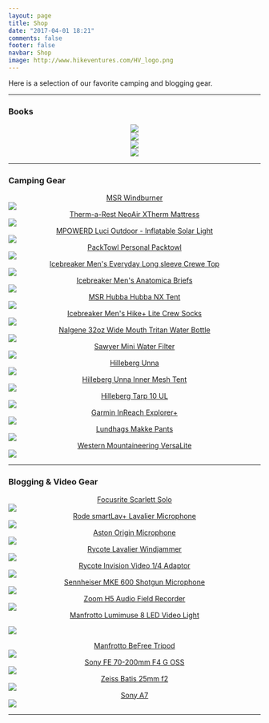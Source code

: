 ```yaml
---
layout: page
title: Shop
date: "2017-04-01 18:21"
comments: false
footer: false
navbar: Shop
image: http://www.hikeventures.com/HV_logo.png
---
```


Here is a selection of our favorite camping and blogging gear.

---


<h3>Books</h3>
<div id="partners_table" class="row">

  <div class="col-sm-3 col-lg-3 col-md-3 col-xs-6">
  <center>
<a target="_blank"  href="https://www.amazon.com/gp/product/1426217846/ref=as_li_tl?ie=UTF8&camp=1789&creative=9325&creativeASIN=1426217846&linkCode=as2&tag=hikeve-20&linkId=a898c5b46fd8716f43b2e6f618c1936b"><img border="0" src="//ws-na.amazon-adsystem.com/widgets/q?_encoding=UTF8&MarketPlace=US&ASIN=1426217846&ServiceVersion=20070822&ID=AsinImage&WS=1&Format=_SL250_&tag=hikeve-20" ></a><img src="//ir-na.amazon-adsystem.com/e/ir?t=hikeve-20&l=am2&o=1&a=1426217846" width="1" height="1" border="0" alt="" style="border:none !important; margin:0px !important;" /></center>
  </div>


  <div class="col-sm-3 col-lg-3 col-md-3 col-xs-6">
  <center>
<a target="_blank"  href="https://www.amazon.com/gp/product/0385486804/ref=as_li_tl?ie=UTF8&camp=1789&creative=9325&creativeASIN=0385486804&linkCode=as2&tag=hikeve-20&linkId=ad3eef4da3cc39520f598972f33cf07f"><img border="0" src="//ws-na.amazon-adsystem.com/widgets/q?_encoding=UTF8&MarketPlace=US&ASIN=0385486804&ServiceVersion=20070822&ID=AsinImage&WS=1&Format=_SL250_&tag=hikeve-20" ></a><img src="//ir-na.amazon-adsystem.com/e/ir?t=hikeve-20&l=am2&o=1&a=0385486804" width="1" height="1" border="0" alt="" style="border:none !important; margin:0px !important;" /></center>
  </div>

  <div class="col-sm-3 col-lg-3 col-md-3 col-xs-6">
  <center>
<a target="_blank"  href="https://www.amazon.com/gp/product/0307476073/ref=as_li_tl?ie=UTF8&camp=1789&creative=9325&creativeASIN=0307476073&linkCode=as2&tag=hikeve-20&linkId=5c659bae3467639e8b235d93b3875e1c"><img border="0" src="//ws-na.amazon-adsystem.com/widgets/q?_encoding=UTF8&MarketPlace=US&ASIN=0307476073&ServiceVersion=20070822&ID=AsinImage&WS=1&Format=_SL250_&tag=hikeve-20" ></a><img src="//ir-na.amazon-adsystem.com/e/ir?t=hikeve-20&l=am2&o=1&a=0307476073" width="1" height="1" border="0" alt="" style="border:none !important; margin:0px !important;" /></center>
  </div>

  <div class="col-sm-3 col-lg-3 col-md-3 col-xs-6">
  <center>
<a target="_blank"  href="https://www.amazon.com/gp/product/1493027476/ref=as_li_tl?ie=UTF8&camp=1789&creative=9325&creativeASIN=1493027476&linkCode=as2&tag=hikeve-20&linkId=7335b2823a26d53877705c5fd5a64e51"><img border="0" src="//ws-na.amazon-adsystem.com/widgets/q?_encoding=UTF8&MarketPlace=US&ASIN=1493027476&ServiceVersion=20070822&ID=AsinImage&WS=1&Format=_SL250_&tag=hikeve-20" ></a><img src="//ir-na.amazon-adsystem.com/e/ir?t=hikeve-20&l=am2&o=1&a=1493027476" width="1" height="1" border="0" alt="" style="border:none !important; margin:0px !important;" /></center>
  </div>
</div>

---

<h3>Camping Gear</h3>
<div id="partners_table" class="row">

  <div class="col-sm-3 col-lg-3 col-md-3 col-xs-6">
  <center>  <a href="http://amzn.to/2ougMsw" rel="nofollow">
MSR Windburner</a></center>
  <a target="_blank"  href="https://www.amazon.com/gp/product/B00Y143XF0/ref=as_li_tl?ie=UTF8&camp=1789&creative=9325&creativeASIN=B00Y143XF0&linkCode=as2&tag=hikeve-20&linkId=9881e4b70983b4214c4107eb5965992f"><img border="0" src="//ws-na.amazon-adsystem.com/widgets/q?_encoding=UTF8&MarketPlace=US&ASIN=B00Y143XF0&ServiceVersion=20070822&ID=AsinImage&WS=1&Format=_SL250_&tag=hikeve-20" ></a><img src="//ir-na.amazon-adsystem.com/e/ir?t=hikeve-20&l=am2&o=1&a=B00Y143XF0" width="1" height="1" border="0" alt="" style="border:none !important; margin:0px !important;" />
  </div>


  <div class="col-sm-3 col-lg-3 col-md-3 col-xs-6">
  <center>  <a href="http://amzn.to/2oLqLcs" rel="nofollow">
Therm-a-Rest NeoAir XTherm Mattress</a></center>
    <a target="_blank"  href="https://www.amazon.com/gp/product/B00TSFYZAE/ref=as_li_tl?ie=UTF8&camp=1789&creative=9325&creativeASIN=B00TSFYZAE&linkCode=as2&tag=hikeve-20&linkId=161ee9d76ae629dbf91aa1da9a5ce93f"><img border="0" src="//ws-na.amazon-adsystem.com/widgets/q?_encoding=UTF8&MarketPlace=US&ASIN=B00TSFYZAE&ServiceVersion=20070822&ID=AsinImage&WS=1&Format=_SL250_&tag=hikeve-20" ></a><img src="//ir-na.amazon-adsystem.com/e/ir?t=hikeve-20&l=am2&o=1&a=B00TSFYZAE" width="1" height="1" border="0" alt="" style="border:none !important; margin:0px !important;" />
  </div>

  <div class="col-sm-3 col-lg-3 col-md-3 col-xs-6">
  <center>  <a href="http://amzn.to/2nLOwTN" rel="nofollow">
MPOWERD Luci Outdoor - Inflatable Solar Light</a></center>
<a target="_blank"  href="https://www.amazon.com/gp/product/B00F5TI7C4/ref=as_li_tl?ie=UTF8&camp=1789&creative=9325&creativeASIN=B00F5TI7C4&linkCode=as2&tag=hikeve-20&linkId=f267ad8bc980e6b99530e35fb69f489c"><img border="0" src="//ws-na.amazon-adsystem.com/widgets/q?_encoding=UTF8&MarketPlace=US&ASIN=B00F5TI7C4&ServiceVersion=20070822&ID=AsinImage&WS=1&Format=_SL250_&tag=hikeve-20" ></a><img src="//ir-na.amazon-adsystem.com/e/ir?t=hikeve-20&l=am2&o=1&a=B00F5TI7C4" width="1" height="1" border="0" alt="" style="border:none !important; margin:0px !important;" />
  </div>

  <div class="col-sm-3 col-lg-3 col-md-3 col-xs-6">
  <center>  <a href="http://amzn.to/2mZdb8O" rel="nofollow">
PackTowl Personal Packtowl</a></center>
    <a target="_blank"  href="https://www.amazon.com/gp/product/B017ULJ81S/ref=as_li_tl?ie=UTF8&camp=1789&creative=9325&creativeASIN=B017ULJ81S&linkCode=as2&tag=hikeve-20&linkId=8ae167f2d23a7e2c7b1f31ddae450652"><img border="0" src="//ws-na.amazon-adsystem.com/widgets/q?_encoding=UTF8&MarketPlace=US&ASIN=B017ULJ81S&ServiceVersion=20070822&ID=AsinImage&WS=1&Format=_SL250_&tag=hikeve-20" ></a><img src="//ir-na.amazon-adsystem.com/e/ir?t=hikeve-20&l=am2&o=1&a=B017ULJ81S" width="1" height="1" border="0" alt="" style="border:none !important; margin:0px !important;" />
  </div>
</div>

<div id="partners_table" class="row">

  <div class="col-sm-3 col-lg-3 col-md-3 col-xs-6">
  <center>  <a href="http://amzn.to/2nr6uI4" rel="nofollow">
Icebreaker Men's Everyday Long sleeve Crewe Top</a></center>
<a target="_blank"  href="https://www.amazon.com/gp/product/B00AF6ZJU0/ref=as_li_tl?ie=UTF8&camp=1789&creative=9325&creativeASIN=B00AF6ZJU0&linkCode=as2&tag=hikeve-20&linkId=a66995c665d4d20729aef69546a4f177"><img border="0" src="//ws-na.amazon-adsystem.com/widgets/q?_encoding=UTF8&MarketPlace=US&ASIN=B00AF6ZJU0&ServiceVersion=20070822&ID=AsinImage&WS=1&Format=_SL250_&tag=hikeve-20" ></a><img src="//ir-na.amazon-adsystem.com/e/ir?t=hikeve-20&l=am2&o=1&a=B00AF6ZJU0" width="1" height="1" border="0" alt="" style="border:none !important; margin:0px !important;" />
  </div>

  <div class="col-sm-3 col-lg-3 col-md-3 col-xs-6">
  <center>  <a href="http://amzn.to/2nr1AL7" rel="nofollow">
Icebreaker Men's Anatomica Briefs</a></center>
<a target="_blank"  href="https://www.amazon.com/gp/product/B00YXXIBAQ/ref=as_li_tl?ie=UTF8&camp=1789&creative=9325&creativeASIN=B00YXXIBAQ&linkCode=as2&tag=hikeve-20&linkId=59d644eaf5e2068b972289ab478458a4"><img border="0" src="//ws-na.amazon-adsystem.com/widgets/q?_encoding=UTF8&MarketPlace=US&ASIN=B00YXXIBAQ&ServiceVersion=20070822&ID=AsinImage&WS=1&Format=_SL250_&tag=hikeve-20" ></a><img src="//ir-na.amazon-adsystem.com/e/ir?t=hikeve-20&l=am2&o=1&a=B00YXXIBAQ" width="1" height="1" border="0" alt="" style="border:none !important; margin:0px !important;" />
  </div>

  <div class="col-sm-3 col-lg-3 col-md-3 col-xs-6">
  <center>  <a href="http://amzn.to/2nugZLz" rel="nofollow">
MSR Hubba Hubba NX Tent</a></center>
<a target="_blank"  href="https://www.amazon.com/gp/product/B00G7H9CAY/ref=as_li_tl?ie=UTF8&camp=1789&creative=9325&creativeASIN=B00G7H9CAY&linkCode=as2&tag=hikeve-20&linkId=b53e1b830d37e8b687cf91d1b31fccf6"><img border="0" src="//ws-na.amazon-adsystem.com/widgets/q?_encoding=UTF8&MarketPlace=US&ASIN=B00G7H9CAY&ServiceVersion=20070822&ID=AsinImage&WS=1&Format=_SL250_&tag=hikeve-20" ></a><img src="//ir-na.amazon-adsystem.com/e/ir?t=hikeve-20&l=am2&o=1&a=B00G7H9CAY" width="1" height="1" border="0" alt="" style="border:none !important; margin:0px !important;" />
  </div>

  <div class="col-sm-3 col-lg-3 col-md-3 col-xs-6">
  <center>  <a href="http://amzn.to/2mZiYeC" rel="nofollow">
Icebreaker Men's Hike+ Lite Crew Socks</a></center>
<a target="_blank"  href="https://www.amazon.com/gp/product/B005GU0MW0/ref=as_li_tl?ie=UTF8&camp=1789&creative=9325&creativeASIN=B005GU0MW0&linkCode=as2&tag=hikeve-20&linkId=dcbc8d8bbace22fd08e52f40ba9f2a90"><img border="0" src="//ws-na.amazon-adsystem.com/widgets/q?_encoding=UTF8&MarketPlace=US&ASIN=B005GU0MW0&ServiceVersion=20070822&ID=AsinImage&WS=1&Format=_SL250_&tag=hikeve-20" ></a><img src="//ir-na.amazon-adsystem.com/e/ir?t=hikeve-20&l=am2&o=1&a=B005GU0MW0" width="1" height="1" border="0" alt="" style="border:none !important; margin:0px !important;" />
  </div>
</div>

<div id="partners_table" class="row">
  <div class="col-sm-3 col-lg-3 col-md-3 col-xs-6">
  <center>  <a href="http://amzn.to/2ouheaj" rel="nofollow">
Nalgene 32oz Wide Mouth Tritan Water Bottle</a></center>
<a target="_blank"  href="https://www.amazon.com/gp/product/B01I5H8C1S/ref=as_li_tl?ie=UTF8&camp=1789&creative=9325&creativeASIN=B01I5H8C1S&linkCode=as2&tag=hikeve-20&linkId=4ee5bdd037aa1c1f3e2f929901da63db"><img border="0" src="//ws-na.amazon-adsystem.com/widgets/q?_encoding=UTF8&MarketPlace=US&ASIN=B01I5H8C1S&ServiceVersion=20070822&ID=AsinImage&WS=1&Format=_SL250_&tag=hikeve-20" ></a><img src="//ir-na.amazon-adsystem.com/e/ir?t=hikeve-20&l=am2&o=1&a=B01I5H8C1S" width="1" height="1" border="0" alt="" style="border:none !important; margin:0px !important;" />
  </div>

  <div class="col-sm-3 col-lg-3 col-md-3 col-xs-6">
  <center>  <a href="http://amzn.to/2nr8no3" rel="nofollow">
Sawyer Mini Water Filter</a></center>
<a target="_blank"  href="https://www.amazon.com/gp/product/B00FA2RLX2/ref=as_li_tl?ie=UTF8&camp=1789&creative=9325&creativeASIN=B00FA2RLX2&linkCode=as2&tag=hikeve-20&linkId=9648096d5d7165386d83174ccff1af0c"><img border="0" src="//ws-na.amazon-adsystem.com/widgets/q?_encoding=UTF8&MarketPlace=US&ASIN=B00FA2RLX2&ServiceVersion=20070822&ID=AsinImage&WS=1&Format=_SL250_&tag=hikeve-20" ></a><img src="//ir-na.amazon-adsystem.com/e/ir?t=hikeve-20&l=am2&o=1&a=B00FA2RLX2" width="1" height="1" border="0" alt="" style="border:none !important; margin:0px !important;" />
  </div>

  <div class="col-sm-3 col-lg-3 col-md-3 col-xs-6">
  <center>  <a href="http://amzn.to/2qec6Lr" rel="nofollow">
Hilleberg Unna</a></center>
<a target="_blank"  href="https://www.amazon.com/gp/product/B00IU0UMSC/ref=as_li_tl?ie=UTF8&camp=1789&creative=9325&creativeASIN=B00IU0UMSC&linkCode=as2&tag=hikeve-20&linkId=32a9394ac59d07f19ca58040d9e7feb8"><img border="0" src="//ws-na.amazon-adsystem.com/widgets/q?_encoding=UTF8&MarketPlace=US&ASIN=B00IU0UMSC&ServiceVersion=20070822&ID=AsinImage&WS=1&Format=_SL250_&tag=hikeve-20" ></a><img src="//ir-na.amazon-adsystem.com/e/ir?t=hikeve-20&l=am2&o=1&a=B00IU0UMSC" width="1" height="1" border="0" alt="" style="border:none !important; margin:0px !important;" />
  </div>

  <div class="col-sm-3 col-lg-3 col-md-3 col-xs-6">
  <center>  <a href="http://amzn.to/2qdUyz1" rel="nofollow">
Hilleberg Unna Inner Mesh Tent</a></center>
  <a target="_blank"  href="https://www.amazon.com/gp/product/B010BVSQS0/ref=as_li_tl?ie=UTF8&camp=1789&creative=9325&creativeASIN=B010BVSQS0&linkCode=as2&tag=hikeve-20&linkId=5939d0ab9661a5ec4a1e3b4acf5e5886"><img border="0" src="//ws-na.amazon-adsystem.com/widgets/q?_encoding=UTF8&MarketPlace=US&ASIN=B010BVSQS0&ServiceVersion=20070822&ID=AsinImage&WS=1&Format=_SL250_&tag=hikeve-20" ></a><img src="//ir-na.amazon-adsystem.com/e/ir?t=hikeve-20&l=am2&o=1&a=B010BVSQS0" width="1" height="1" border="0" alt="" style="border:none !important; margin:0px !important;" />
  </div>
</div>

<div id="partners_table" class="row">
  <div class="col-sm-3 col-lg-3 col-md-3 col-xs-6">
  <center>  <a href="http://amzn.to/2qe6YqT" rel="nofollow">
Hilleberg Tarp 10 UL</a></center>
<a target="_blank"  href="https://www.amazon.com/gp/product/B00NN3O8N6/ref=as_li_tl?ie=UTF8&camp=1789&creative=9325&creativeASIN=B00NN3O8N6&linkCode=as2&tag=hikeve-20&linkId=7d08cac9f7af8a5f6e7e5ed1a432749c"><img border="0" src="//ws-na.amazon-adsystem.com/widgets/q?_encoding=UTF8&MarketPlace=US&ASIN=B00NN3O8N6&ServiceVersion=20070822&ID=AsinImage&WS=1&Format=_SL250_&tag=hikeve-20" ></a><img src="//ir-na.amazon-adsystem.com/e/ir?t=hikeve-20&l=am2&o=1&a=B00NN3O8N6" width="1" height="1" border="0" alt="" style="border:none !important; margin:0px !important;" />
  </div>

  <div class="col-sm-3 col-lg-3 col-md-3 col-xs-6">
  <center>  <a href="http://amzn.to/2pa3Rjw" rel="nofollow">
Garmin InReach Explorer+</a></center>
<a target="_blank"  href="https://www.amazon.com/gp/product/B01MY03CZP/ref=as_li_tl?ie=UTF8&camp=1789&creative=9325&creativeASIN=B01MY03CZP&linkCode=as2&tag=hikeve-20&linkId=3524696cbbec7d785b095e2229aefa02"><img border="0" src="//ws-na.amazon-adsystem.com/widgets/q?_encoding=UTF8&MarketPlace=US&ASIN=B01MY03CZP&ServiceVersion=20070822&ID=AsinImage&WS=1&Format=_SL250_&tag=hikeve-20" ></a><img src="//ir-na.amazon-adsystem.com/e/ir?t=hikeve-20&l=am2&o=1&a=B01MY03CZP" width="1" height="1" border="0" alt="" style="border:none !important; margin:0px !important;" />
  </div>

  <div class="col-sm-3 col-lg-3 col-md-3 col-xs-6">
  <center>  <a href="http://amzn.to/2qe2v7r" rel="nofollow">
Lundhags Makke Pants</a></center>
<a target="_blank"  href="https://www.amazon.com/gp/product/B01LFCC55E/ref=as_li_tl?ie=UTF8&camp=1789&creative=9325&creativeASIN=B01LFCC55E&linkCode=as2&tag=hikeve-20&linkId=20abaf4d25dac9854c4407da34044a32"><img border="0" src="//ws-na.amazon-adsystem.com/widgets/q?_encoding=UTF8&MarketPlace=US&ASIN=B01LFCC55E&ServiceVersion=20070822&ID=AsinImage&WS=1&Format=_SL250_&tag=hikeve-20" ></a><img src="//ir-na.amazon-adsystem.com/e/ir?t=hikeve-20&l=am2&o=1&a=B01LFCC55E" width="1" height="1" border="0" alt="" style="border:none !important; margin:0px !important;" />
  </div>

  <div class="col-sm-3 col-lg-3 col-md-3 col-xs-6">
  <center>  <a href="http://amzn.to/2pTVO9F" rel="nofollow">
Western Mountaineering VersaLite</a></center>
  <a target="_blank"  href="https://www.amazon.com/gp/product/B00EPKTMXC/ref=as_li_tl?ie=UTF8&camp=1789&creative=9325&creativeASIN=B00EPKTMXC&linkCode=as2&tag=hikeve-20&linkId=a9e35be3db597161133380a737a050bd"><img border="0" src="//ws-na.amazon-adsystem.com/widgets/q?_encoding=UTF8&MarketPlace=US&ASIN=B00EPKTMXC&ServiceVersion=20070822&ID=AsinImage&WS=1&Format=_SL250_&tag=hikeve-20" ></a><img src="//ir-na.amazon-adsystem.com/e/ir?t=hikeve-20&l=am2&o=1&a=B00EPKTMXC" width="1" height="1" border="0" alt="" style="border:none !important; margin:0px !important;" />
  </div>

</div>

---

<h3>Blogging & Video Gear</h3>
<div id="partners_table" class="row">

  <div class="col-sm-3 col-lg-3 col-md-3 col-xs-6">
  <center>  <a href="http://amzn.to/2nr3DPm" rel="nofollow">
Focusrite Scarlett Solo</a></center>
    <a target="_blank"  href="https://www.amazon.com/gp/product/B01E6T56CM/ref=as_li_tl?ie=UTF8&camp=1789&creative=9325&creativeASIN=B01E6T56CM&linkCode=as2&tag=hikeve-20&linkId=da1ba6fe71108a198b69a6a9a27678cd"><img border="0" src="//ws-na.amazon-adsystem.com/widgets/q?_encoding=UTF8&MarketPlace=US&ASIN=B01E6T56CM&ServiceVersion=20070822&ID=AsinImage&WS=1&Format=_SL250_&tag=hikeve-20" ></a><img src="//ir-na.amazon-adsystem.com/e/ir?t=hikeve-20&l=am2&o=1&a=B01E6T56CM" width="1" height="1" border="0" alt="" style="border:none !important; margin:0px !important;" />

  </div>

  <div class="col-sm-3 col-lg-3 col-md-3 col-xs-6">
  <center>  <a href="http://amzn.to/2mZ5OhL" rel="nofollow">
Rode smartLav+ Lavalier Microphone</a></center>
    <a target="_blank"  href="https://www.amazon.com/gp/product/B00EO4A7L0/ref=as_li_tl?ie=UTF8&camp=1789&creative=9325&creativeASIN=B00EO4A7L0&linkCode=as2&tag=hikeve-20&linkId=f8619045301614e1ef2beeaf25599208"><img border="0" src="//ws-na.amazon-adsystem.com/widgets/q?_encoding=UTF8&MarketPlace=US&ASIN=B00EO4A7L0&ServiceVersion=20070822&ID=AsinImage&WS=1&Format=_SL250_&tag=hikeve-20" ></a><img src="//ir-na.amazon-adsystem.com/e/ir?t=hikeve-20&l=am2&o=1&a=B00EO4A7L0" width="1" height="1" border="0" alt="" style="border:none !important; margin:0px !important;" />
  </div>

  <div class="col-sm-3 col-lg-3 col-md-3 col-xs-6">
  <center> <a href="http://amzn.to/2mZ5fnO" rel="nofollow">
  Aston Origin Microphone</a></center>
    <a target="_blank"  href="https://www.amazon.com/gp/product/B019RVU0C0/ref=as_li_tl?ie=UTF8&camp=1789&creative=9325&creativeASIN=B019RVU0C0&linkCode=as2&tag=hikeve-20&linkId=b61a2555185cb2ea0a1152993e3af77f"><img border="0" src="//ws-na.amazon-adsystem.com/widgets/q?_encoding=UTF8&MarketPlace=US&ASIN=B019RVU0C0&ServiceVersion=20070822&ID=AsinImage&WS=1&Format=_SL250_&tag=hikeve-20" ></a><img src="//ir-na.amazon-adsystem.com/e/ir?t=hikeve-20&l=am2&o=1&a=B019RVU0C0" width="1" height="1" border="0" alt="" style="border:none !important; margin:0px !important;" />

  </div>

  <div class="col-sm-3 col-lg-3 col-md-3 col-xs-6">
  <center><a href="http://amzn.to/2nuj3mt" rel="nofollow">
  Rycote Lavalier Windjammer</a></center>
  <a target="_blank"  href="https://www.amazon.com/gp/product/B008EUMPWE/ref=as_li_tl?ie=UTF8&camp=1789&creative=9325&creativeASIN=B008EUMPWE&linkCode=as2&tag=hikeve-20&linkId=edefc8b20f357f94163fa59443acead3"><img border="0" src="//ws-na.amazon-adsystem.com/widgets/q?_encoding=UTF8&MarketPlace=US&ASIN=B008EUMPWE&ServiceVersion=20070822&ID=AsinImage&WS=1&Format=_SL250_&tag=hikeve-20" ></a><img src="//ir-na.amazon-adsystem.com/e/ir?t=hikeve-20&l=am2&o=1&a=B008EUMPWE" width="1" height="1" border="0" alt="" style="border:none !important; margin:0px !important;" />
  </div>
</div>

<div id="partners_table" class="row">
  <div class="col-sm-3 col-lg-3 col-md-3 col-xs-6">
<center><a href="http://amzn.to/2nr87Fx" rel="nofollow">
Rycote Invision Video 1/4 Adaptor</a></center>
  <a target="_blank"  href="https://www.amazon.com/gp/product/B002YNAOXY/ref=as_li_tl?ie=UTF8&camp=1789&creative=9325&creativeASIN=B002YNAOXY&linkCode=as2&tag=hikeve-20&linkId=d756d03bd5f34b07455796823c4659b9"><img border="0" src="//ws-na.amazon-adsystem.com/widgets/q?_encoding=UTF8&MarketPlace=US&ASIN=B002YNAOXY&ServiceVersion=20070822&ID=AsinImage&WS=1&Format=_SL250_&tag=hikeve-20" ></a><img src="//ir-na.amazon-adsystem.com/e/ir?t=hikeve-20&l=am2&o=1&a=B002YNAOXY" width="1" height="1" border="0" alt="" style="border:none !important; margin:0px !important;" />
</div>

<div class="col-sm-3 col-lg-3 col-md-3 col-xs-6">
<center>  <a href="http://amzn.to/2mZ5IXu" rel="nofollow">
Sennheiser MKE 600 Shotgun Microphone</a></center>
<a target="_blank"  href="https://www.amazon.com/gp/product/B00B0YPAYQ/ref=as_li_tl?ie=UTF8&camp=1789&creative=9325&creativeASIN=B00B0YPAYQ&linkCode=as2&tag=hikeve-20&linkId=5bdff84d215640a41877d2adb742a266"><img border="0" src="//ws-na.amazon-adsystem.com/widgets/q?_encoding=UTF8&MarketPlace=US&ASIN=B00B0YPAYQ&ServiceVersion=20070822&ID=AsinImage&WS=1&Format=_SL250_&tag=hikeve-20" ></a><img src="//ir-na.amazon-adsystem.com/e/ir?t=hikeve-20&l=am2&o=1&a=B00B0YPAYQ" width="1" height="1" border="0" alt="" style="border:none !important; margin:0px !important;" />
</div>

<div class="col-sm-3 col-lg-3 col-md-3 col-xs-6">
<center>  <a href="http://amzn.to/2nrgBN4" rel="nofollow">
Zoom H5 Audio Field Recorder</a></center>
<a target="_blank"  href="https://www.amazon.com/gp/product/B00KCXMBES/ref=as_li_tl?ie=UTF8&camp=1789&creative=9325&creativeASIN=B00KCXMBES&linkCode=as2&tag=hikeve-20&linkId=09682462f1da56a490f7bd0a67fa7f39"><img border="0" src="//ws-na.amazon-adsystem.com/widgets/q?_encoding=UTF8&MarketPlace=US&ASIN=B00KCXMBES&ServiceVersion=20070822&ID=AsinImage&WS=1&Format=_SL250_&tag=hikeve-20" ></a><img src="//ir-na.amazon-adsystem.com/e/ir?t=hikeve-20&l=am2&o=1&a=B00KCXMBES" width="1" height="1" border="0" alt="" style="border:none !important; margin:0px !important;" />

</div>

  <div class="col-sm-3 col-lg-3 col-md-3 col-xs-6">

<center>    <a href="http://amzn.to/2ouagSu" rel="nofollow">
Manfrotto Lumimuse 8 LED Video Light</a></center>

  <a target="_blank"  href="https://www.amazon.com/gp/product/B00WS2EL62/ref=as_li_tl?ie=UTF8&camp=1789&creative=9325&creativeASIN=B00WS2EL62&linkCode=as2&tag=hikeve-20&linkId=f7ec1896a85ca7f7f89e9faafaddd314"><img border="0" src="//ws-na.amazon-adsystem.com/widgets/q?_encoding=UTF8&MarketPlace=US&ASIN=B00WS2EL62&ServiceVersion=20070822&ID=AsinImage&WS=1&Format=_SL250_&tag=hikeve-20" ></a><img src="//ir-na.amazon-adsystem.com/e/ir?t=hikeve-20&l=am2&o=1&a=B00WS2EL62" width="1" height="1" border="0" alt="" style="border:none !important; margin:0px !important;" /></div>
</div>
  <div id="partners_table" class="row">

  <div class="col-sm-3 col-lg-3 col-md-3 col-xs-6">
  <center>    <a href="http://amzn.to/2nLByWh" rel="nofollow">
  Manfrotto BeFree Tripod</a></center>
  <a target="_blank"  href="https://www.amazon.com/gp/product/B00COLBNTK/ref=as_li_tl?ie=UTF8&camp=1789&creative=9325&creativeASIN=B00COLBNTK&linkCode=as2&tag=hikeve-20&linkId=e5dc17090800791cc14421e098868d30"><img border="0" src="//ws-na.amazon-adsystem.com/widgets/q?_encoding=UTF8&MarketPlace=US&ASIN=B00COLBNTK&ServiceVersion=20070822&ID=AsinImage&WS=1&Format=_SL250_&tag=hikeve-20" ></a><img src="//ir-na.amazon-adsystem.com/e/ir?t=hikeve-20&l=am2&o=1&a=B00COLBNTK" width="1" height="1" border="0" alt="" style="border:none !important; margin:0px !important;" />

  </div>

  <div class="col-sm-3 col-lg-3 col-md-3 col-xs-6">
  <center>  <a href="http://amzn.to/2pU7nO6" rel="nofollow">
Sony FE 70-200mm F4 G OSS</a></center>
  <a target="_blank"  href="https://www.amazon.com/gp/product/B00I8BICEO/ref=as_li_tl?ie=UTF8&camp=1789&creative=9325&creativeASIN=B00I8BICEO&linkCode=as2&tag=hikeve-20&linkId=1f94012e540870db95baa8b190475172"><img border="0" src="//ws-na.amazon-adsystem.com/widgets/q?_encoding=UTF8&MarketPlace=US&ASIN=B00I8BICEO&ServiceVersion=20070822&ID=AsinImage&WS=1&Format=_SL250_&tag=hikeve-20" ></a><img src="//ir-na.amazon-adsystem.com/e/ir?t=hikeve-20&l=am2&o=1&a=B00I8BICEO" width="1" height="1" border="0" alt="" style="border:none !important; margin:0px !important;" />

  </div>

  <div class="col-sm-3 col-lg-3 col-md-3 col-xs-6">
  <center>  <a href="http://amzn.to/2pTIRwq" rel="nofollow">
Zeiss Batis 25mm f2</a></center>
  <a target="_blank"  href="https://www.amazon.com/gp/product/B00WIHXBK4/ref=as_li_tl?ie=UTF8&camp=1789&creative=9325&creativeASIN=B00WIHXBK4&linkCode=as2&tag=hikeve-20&linkId=9dad378feed0f29c9ff48db63c756396"><img border="0" src="//ws-na.amazon-adsystem.com/widgets/q?_encoding=UTF8&MarketPlace=US&ASIN=B00WIHXBK4&ServiceVersion=20070822&ID=AsinImage&WS=1&Format=_SL250_&tag=hikeve-20" ></a><img src="//ir-na.amazon-adsystem.com/e/ir?t=hikeve-20&l=am2&o=1&a=B00WIHXBK4" width="1" height="1" border="0" alt="" style="border:none !important; margin:0px !important;" />

  </div>

  <div class="col-sm-3 col-lg-3 col-md-3 col-xs-6">
  <center>    <a href="http://amzn.to/2pa9VIF" rel="nofollow">
  Sony A7</a></center>
  <a target="_blank"  href="https://www.amazon.com/gp/product/B00FRDUZXM/ref=as_li_tl?ie=UTF8&camp=1789&creative=9325&creativeASIN=B00FRDUZXM&linkCode=as2&tag=hikeve-20&linkId=519320171e79f884073a4c9679ecb3f8"><img border="0" src="//ws-na.amazon-adsystem.com/widgets/q?_encoding=UTF8&MarketPlace=US&ASIN=B00FRDUZXM&ServiceVersion=20070822&ID=AsinImage&WS=1&Format=_SL250_&tag=hikeve-20" ></a><img src="//ir-na.amazon-adsystem.com/e/ir?t=hikeve-20&l=am2&o=1&a=B00FRDUZXM" width="1" height="1" border="0" alt="" style="border:none !important; margin:0px !important;" />

</div>

</div>

---
